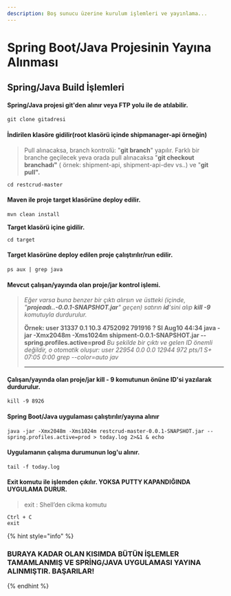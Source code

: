 ```yaml
---
description: Boş sunucu üzerine kurulum işlemleri ve yayınlama...
---
```


# Spring Boot/Java Projesinin Yayına Alınması

## Spring/Java Build İşlemleri

#### Spring/Java projesi git'den alınır veya FTP yolu ile de atılabilir.

```text
git clone gitadresi
```

#### İndirilen klasöre gidilir\(root klasörü içinde shipmanager-api örneğin\)

> Pull alınacaksa, branch kontrolü: "**git branch**" yapılır. Farklı bir branche geçilecek yeva orada pull alınacaksa "**git checkout branchadı"** \( örnek: shipment-api, shipment-api-dev vs..\) ve "**git pull".**

```text
cd restcrud-master
```

#### Maven ile proje target klasörüne deploy edilir.

```text
mvn clean install
```

**Target klasörü içine gidilir.**

```text
cd target
```

#### **Target klasörüne deploy edilen proje çalıştırılır/run edilir.**

```text
ps aux | grep java
```

#### **Mevcut çalışan/yayında olan proje/jar kontrol işlemi.**

> _Eğer varsa buna benzer bir çıktı alırsın ve üstteki \(içinde, "**projeadı..-0.0.1-SNAPSHOT.jar**" geçen\) satırın **id**'sini alıp **kill -9** komutuyla durdurulur._ 
>
> **Örnek: user     31337 0.1 10.3 4752092 791916 ?      Sl Aug10 44:34 java -jar -Xmx2048m -Xms1024m shipment-0.0.1-SNAPSHOT.jar --spring.profiles.active=prod**                                                                                                                                                                                     _Bu şekilde bir çıktı ve gelen ID önemli değildir, o otomatik oluşur: user     22954 0.0  0.0 12944 972 pts/1    S+ 07:05 0:00 grep --color=auto jav_  
> ****

#### **Çalışan/yayında olan proje/jar kill - 9 komutunun önüne ID'si yazılarak durdurulur.**

```text
kill -9 8926
```

#### **Spring Boot/Java uygulaması çalıştırılır/yayına alınır**

```text
java -jar -Xmx2048m -Xms1024m restcrud-master-0.0.1-SNAPSHOT.jar --spring.profiles.active=prod > today.log 2>&1 & echo
```

#### Uygulamanın çalışma durumunun log'u alınır.

```text
tail -f today.log
```

#### **Exit komutu ile işlemden çıkılır.** YOKSA PUTTY KAPANDIĞINDA UYGULAMA DURUR.

> exit : Shell’den cikma komutu

```text
Ctrl + C 
exit
```

{% hint style="info" %}
### **BURAYA KADAR OLAN KISIMDA BÜTÜN İŞLEMLER TAMAMLANMIŞ VE SPRİNG/JAVA  UYGULAMASI YAYINA ALINMIŞTIR. BAŞARILAR!**
{% endhint %}

